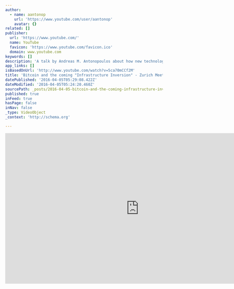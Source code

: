 ```yaml
---
author:
  - name: aantonop
    url: 'https://www.youtube.com/user/aantonop'
    avatar: {}
related: []
publisher:
  url: 'https://www.youtube.com/'
  name: YouTube
  favicon: 'https://www.youtube.com/favicon.ico'
  domain: www.youtube.com
keywords: []
description: 'A talk by Andreas M. Antonopoulos about how new technologies are initially built on old infrastructures until an "infrastructure inversion" happens and they replace the old infrastructure. Comparisons to the automobile, electricity and internet explain the concept and predict a similar future for bitcoin and financial infrastructure.'
app_links: []
isBasedOnUrl: 'http://www.youtube.com/watch?v=5ca70mCCf2M'
title: 'Bitcoin and the coming "Infrastructure Inversion" - Zurich Meetup March 2016'
datePublished: '2016-04-05T05:29:08.422Z'
dateModified: '2016-04-05T05:24:20.460Z'
sourcePath: _posts/2016-04-05-bitcoin-and-the-coming-infrastructure-inversion-zurich-m.md
published: true
inFeed: true
hasPage: false
inNav: false
_type: VideoObject
_context: 'http://schema.org'

---
```

<iframe src="http://cdn.embedly.com/widgets/media.html?url=https%3A%2F%2Fwww.youtube.com%2Fwatch%3Fv%3D5ca70mCCf2M&amp;src=https%3A%2F%2Fwww.youtube.com%2Fembed%2F5ca70mCCf2M%3Ffeature%3Doembed&amp;type=text%2Fhtml&amp;key=b7d04c9b404c499eba89ee7072e1c4f7&amp;schema=youtube" width="854" height="480" scrolling="no" frameborder="0" allowfullscreen="allowfullscreen" style=""></iframe>
